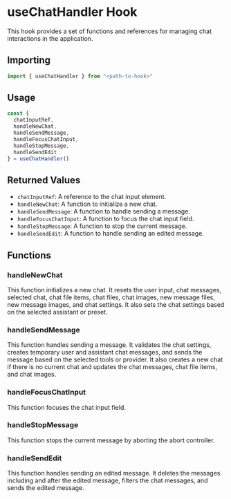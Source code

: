 # useChatHandler Hook

This hook provides a set of functions and references for managing chat interactions in the application.

## Importing

```javascript
import { useChatHandler } from "<path-to-hook>"
```

## Usage

```javascript
const {
  chatInputRef,
  handleNewChat,
  handleSendMessage,
  handleFocusChatInput,
  handleStopMessage,
  handleSendEdit
} = useChatHandler()
```

## Returned Values

- `chatInputRef`: A reference to the chat input element.
- `handleNewChat`: A function to initialize a new chat.
- `handleSendMessage`: A function to handle sending a message.
- `handleFocusChatInput`: A function to focus the chat input field.
- `handleStopMessage`: A function to stop the current message.
- `handleSendEdit`: A function to handle sending an edited message.

## Functions

### handleNewChat

This function initializes a new chat. It resets the user input, chat messages, selected chat, chat file items, chat files, chat images, new message files, new message images, and chat settings. It also sets the chat settings based on the selected assistant or preset.

### handleSendMessage

This function handles sending a message. It validates the chat settings, creates temporary user and assistant chat messages, and sends the message based on the selected tools or provider. It also creates a new chat if there is no current chat and updates the chat messages, chat file items, and chat images.

### handleFocusChatInput

This function focuses the chat input field.

### handleStopMessage

This function stops the current message by aborting the abort controller.

### handleSendEdit

This function handles sending an edited message. It deletes the messages including and after the edited message, filters the chat messages, and sends the edited message.